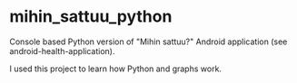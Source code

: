 # mihin_sattuu_python
Console based Python version of "Mihin sattuu?" Android application (see android-health-application).

I used this project to learn how Python and graphs work.
